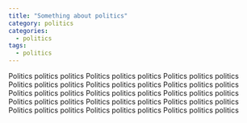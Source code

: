 ```yaml
---
title: "Something about politics"
category: politics
categories:
  - politics
tags:
  - politics
---
```


Politics politics politics Politics politics politics Politics politics politics Politics politics politics Politics politics politics Politics politics politics Politics politics politics Politics politics politics Politics politics politics Politics politics politics Politics politics politics Politics politics politics Politics politics politics Politics politics politics Politics politics politics
